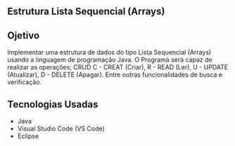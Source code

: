 ## Estrutura Lista Sequencial (Arrays)

## Ojetivo
<p>Implementar uma estrutura de dados do tipo Lista Sequencial (Arrays) usando a linguagem de programação Java. O Programa será capaz de realizar as operações; CRUD C - CREAT (Criar), R - READ (Ler), U - UPDATE (Atualizar), D - DELETE (Apagar). Entre outras funcionalidades de busca e verificação.</p>

## Tecnologias Usadas
* Java
* Visual Studio Code (VS Code)
* Eclipse
